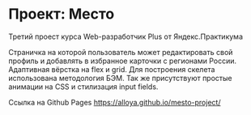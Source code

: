 # Проект: Место

Третий проест курса Web-разработчик Plus от Яндекс.Практикума

Страничка на которой пользователь может редактировать свой профиль и добавлять в избранное карточки с регионами России. Адаптивная вёрстка на flex и grid. Для построения скелета использована методология БЭМ. Так же присутствуют простые анимации на CSS и стилизация input fields.

Ссылка на Github Pages https://alloya.github.io/mesto-project/